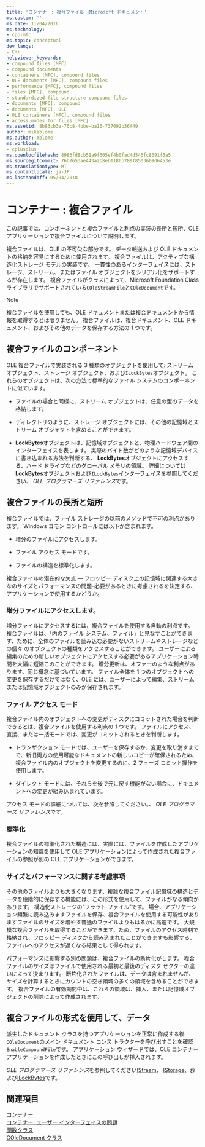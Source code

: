 ```yaml
---
title: 'コンテナー: 複合ファイル |Microsoft ドキュメント'
ms.custom: ''
ms.date: 11/04/2016
ms.technology:
- cpp-mfc
ms.topic: conceptual
dev_langs:
- C++
helpviewer_keywords:
- compound files [MFC]
- compound documents
- containers [MFC], compound files
- OLE documents [MFC], compound files
- performance [MFC], compound files
- files [MFC], compound
- standardized file structure compound files
- documents [MFC], compound
- documents [MFC], OLE
- OLE containers [MFC], compound files
- access modes for files [MFC]
ms.assetid: 8b83cb3e-76c8-4bbe-ba16-737092b36f49
author: mikeblome
ms.author: mblome
ms.workload:
- cplusplus
ms.openlocfilehash: 8983fd8cb51a9f305ef4b0fad4d546fc8091f5a5
ms.sourcegitcommit: 76b7653ae443a2b8eb1186b789f8503609d6453e
ms.translationtype: MT
ms.contentlocale: ja-JP
ms.lasthandoff: 05/04/2018
---
```

# <a name="containers-compound-files"></a>コンテナー : 複合ファイル
この記事では、コンポーネントと複合ファイルと利点の実装の長所と短所、OLE アプリケーションで複合ファイルについて説明します。  
  
 複合ファイルは、OLE の不可欠な部分です。 データ転送および OLE ドキュメントの格納を容易にするために使用されます。 複合ファイルは、アクティブな構造化ストレージ モデルの実装です。 一貫性のあるインターフェイスには、ストレージ、ストリーム、またはファイル オブジェクトをシリアル化をサポートするが存在します。 複合ファイルがクラスによって、Microsoft Foundation Class ライブラリでサポートされている`COleStreamFile`と`COleDocument`です。  
  
> [!NOTE]
>  複合ファイルを使用しても、OLE ドキュメントまたは複合ドキュメントから情報を取得するとは限りません。 複合ファイルは、複合ドキュメント、OLE ドキュメント、およびその他のデータを保存する方法の 1 つです。  
  
##  <a name="_core_components_of_a_compound_file"></a> 複合ファイルのコンポーネント  
 OLE 複合ファイルで実装される 3 種類のオブジェクトを使用して: ストリーム オブジェクト、ストレージ オブジェクト、および`ILockBytes`オブジェクト。 これらのオブジェクトは、次の方法で標準的なファイル システムのコンポーネントに似ています。  
  
-   ファイルの場合と同様に、ストリーム オブジェクトは、任意の型のデータを格納します。  
  
-   ディレクトリのように、ストレージ オブジェクトには、その他の記憶域とストリーム オブジェクトを含めることができます。  
  
-   **LockBytes**オブジェクトは、記憶域オブジェクトと、物理ハードウェア間のインターフェイスを表します。 実際のバイト数がどのような記憶域デバイスに書き込まれる方法を判断する、 **LockBytes**オブジェクトにアクセスする、ハード ドライブなどのグローバル メモリの領域。 詳細については**LockBytes**オブジェクトおよび`ILockBytes`インターフェイスを参照してください、 *OLE プログラマーズ リファレンス*です。  
  
##  <a name="_core_advantages_and_disadvantages_of_compound_files"></a> 複合ファイルの長所と短所  
 複合ファイルでは、ファイル ストレージの以前のメソッドで不可の利点があります。 Windows コモン コントロールには以下が含まれます。  
  
-   増分のファイルにアクセスします。  
  
-   ファイル アクセス モードです。  
  
-   ファイルの構造を標準化します。  
  
 複合ファイルの潜在的な欠点 — フロッピー ディスク上の記憶域に関連する大きなのサイズとパフォーマンスの問題-必要があるときに考慮されるを決定する、アプリケーションで使用するかどうか。  
  
###  <a name="_core_incremental_access_to_files"></a> 増分ファイルにアクセスします。  
 増分ファイルにアクセスするには、複合ファイルを使用する自動の利点です。 複合ファイルは、「内のファイル システム、ファイル」と見なすことができます、ために、全体のファイルを読み込む必要がないストリームやストレージなどの個々 のオブジェクトの種類をアクセスすることができます。 ユーザーによる編集のための新しいオブジェクトにアクセスする必要があるアプリケーション時間を大幅に短縮このことができます。 増分更新は、オファーのような利点があります、同じ概念に基づいています。 ファイル全体を 1 つのオブジェクトへの変更を保存するだけではなく、OLE には、ユーザーによって編集、ストリームまたは記憶域オブジェクトのみが保存されます。  
  
###  <a name="_core_file_access_modes"></a> ファイル アクセス モード  
 複合ファイル内のオブジェクトへの変更がディスクにコミットされた場合を判断できるとは、複合ファイルを使用する利点の 1 つです。 ファイルにアクセス、直接、または一括モードでは、変更がコミットされるときを判断します。  
  
-   トランザクション モードでは、ユーザーを保存するか、変更を取り消すまでで、新旧両方の使用可能なドキュメントの新しいコピーが確保されるため、複合ファイル内のオブジェクトを変更するのに、2 フェーズ コミット操作を使用します。  
  
-   ダイレクト モードには、それらを後で元に戻す機能がない場合に、ドキュメントへの変更が組み込まれています。  
  
 アクセス モードの詳細については、次を参照してください。、 *OLE プログラマーズ リファレンス*です。  
  
###  <a name="_core_standardization"></a> 標準化  
 複合ファイルの標準化された構造には、実際には、ファイルを作成したアプリケーションの知識を使用して OLE アプリケーションによって作成された複合ファイルの参照が別の OLE アプリケーションができます。  
  
###  <a name="_core_size_and_performance_considerations"></a> サイズとパフォーマンスに関する考慮事項  
 その他のファイルよりも大きくなります、複雑な複合ファイル記憶域の構造とデータを段階的に保存する機能には、この形式を使用して、ファイルがなる傾向があります。 構造化ストレージの"フラット ファイル"です。 場合、アプリケーション頻繁に読み込みますファイルを保存、複合ファイルを使用する可能性がありますファイルのサイズを増やす普通のファイルよりもはるかに高速です。 大規模な複合ファイルを取得することができます、ため、ファイルのアクセス時刻で格納され、フロッピー ディスクから読み込まれたことができますも影響する、ファイルへのアクセスが遅くなる結果として得られます。  
  
 パフォーマンスに影響する別の問題は、複合ファイルの断片化がします。 複合ファイルのサイズはファイルで使用される最初と最後のディスク セクターの違いによって決まります。 断片化されたファイルは、データは含まれませんが、サイズを計算するときにカウントの空き領域の多くの領域を含めることができます。 複合ファイルの有効期間中は、これらの領域は、挿入、または記憶域オブジェクトの削除によって作成されます。  
  
##  <a name="_core_using_compound_files_format_for_your_data"></a> 複合ファイルの形式を使用して、データ  
 派生したドキュメント クラスを持つアプリケーションを正常に作成する後`COleDocument`のメイン ドキュメント コンス トラクターを呼び出すことを確認`EnableCompoundFile`です。 アプリケーション ウィザードでは、OLE コンテナー アプリケーションを作成したときにこの呼び出しが挿入されます。  
  
 *OLE プログラマーズ リファレンス*を参照してください[IStream](http://msdn.microsoft.com/library/windows/desktop/aa380034)、 [IStorage](http://msdn.microsoft.com/library/windows/desktop/aa380015)、および[ILockBytes](http://msdn.microsoft.com/library/windows/desktop/aa379238)です。  
  
## <a name="see-also"></a>関連項目  
 [コンテナー](../mfc/containers.md)   
 [コンテナー: ユーザー インターフェイスの問題](../mfc/containers-user-interface-issues.md)   
 [関数クラス](../mfc/reference/colestreamfile-class.md)   
 [COleDocument クラス](../mfc/reference/coledocument-class.md)
